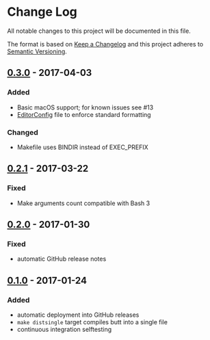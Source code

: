 # Change Log
All notable changes to this project will be documented in this file.

The format is based on [Keep a Changelog](http://keepachangelog.com/)
and this project adheres to [Semantic Versioning](http://semver.org/).

## [0.3.0] - 2017-04-03
### Added
 - Basic macOS support; for known issues see #13
 - [EditorConfig](http://editorconfig.org/) file to enforce standard formatting

### Changed
 - Makefile uses BINDIR instead of EXEC_PREFIX

## [0.2.1] - 2017-03-22
### Fixed
 - Make arguments count compatible with Bash 3

## [0.2.0] - 2017-01-30
### Fixed
 - automatic GitHub release notes

## [0.1.0] - 2017-01-24
### Added
 - automatic deployment into GitHub releases
 - `make distsingle` target compiles butt into a single file
 - continuous integration selftesting


[0.3.0]: https://github.com/petrzpav/butt/compare/v0.2.1...v0.3.0
[0.2.1]: https://github.com/InternetGuru/butt/compare/v0.2.0...v0.2.1
[0.2.0]: https://github.com/InternetGuru/butt/compare/v0.1.0...v0.2.0
[0.1.0]: https://github.com/InternetGuru/butt/compare/v0.0.0...v0.1.0
